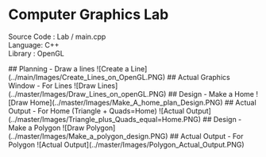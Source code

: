 # Computer Graphics Lab
 <p>Source Code : Lab / main.cpp<br>
 	Language: C++<br>
	Library : OpenGL<br>
	</p>
## Planning - Draw a lines
![Create a Line](../main/Images/Create_Lines_on_OpenGL.PNG)
## Actual Graphics Window - For Lines
![Draw Lines](../master/Images/Draw_Lines_on_openGL.PNG)
## Design - Make a Home 
![Draw Home](../master/Images/Make_A_home_plan_Design.PNG)
## Actual Output - For Home (Triangle + Quads=Home)
![Actual Output](../master/Images/Triangle_plus_Quads_equal=Home.PNG)
## Design - Make a Polygon
![Draw Polygon](../master/Images/Make_a_polygon_design.PNG)
## Actual Output - For Polygon
![Actual Output](../master/Images/Polygon_Actual_Output.PNG)
